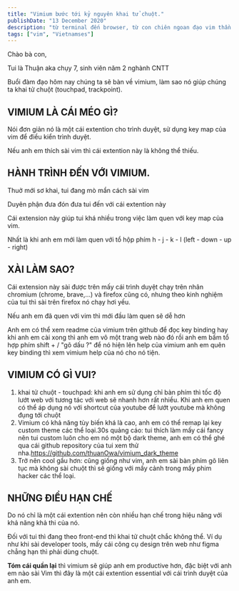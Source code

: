 ```yaml
---
title: "Vimium bước tới kỷ nguyên khai tử chuột."
publishDate: "13 December 2020"
description: "từ terminal đến browser, từ con chiên ngoan đạo vim thần thánh"
tags: ["vim", "Vietnamses"]
---
```


Chào bà con,

Tui là Thuận aka chụy 7, sinh viên năm 2 nghành CNTT

Buổi đàm đạo hôm nay chúng ta sẽ bàn về vimium, làm sao nó giúp chúng ta khai tử
chuột (touchpad, trackpoint).

## VIMIUM LÀ CÁI MÉO GÌ?

Nói đơn giản nó là một cái extention cho trình duyệt, sử dụng key map của vim để
điều kiển trình duyệt.

Nếu anh em thích sài vim thì cái extention này là không thể thiếu.

## HÀNH TRÌNH ĐẾN VỚI VIMIUM.

Thuở mới sơ khai, tui đang mò mẩn cách sài vim

Duyên phận đưa đón đưa tui đến với cái extention này

Cái extension này giúp tui khá nhiều trong việc làm quen với key map của vim.

Nhất là khi anh em mới làm quen với tổ hộp phím h - j - k - l (left - down -
up - right)

## XÀI LÀM SAO?

Cái extension này sài được trên mấy cái trình duyệt chạy trên nhân chromium
(chrome, brave,...) và firefox cũng có, nhưng theo kinh nghiệm của tui thì sài
trên firefox nó chạy hơi yếu.

Nếu anh em đã quen với vim thì mới đầu làm quen sẽ dễ hơn

Anh em có thể xem readme của vimium trên github để đọc key binding hay khi anh
em cài xong thì anh em vô một trang web nào đó rồi anh em bấm tổ hợp phím
shift + / "gõ dấu ?" để nó hiện lên help của vimium anh em quên key binding thì
xem vimium help của nó cho nó tiện.

## VIMIUM CÓ GÌ VUI?

1. khai tử chuột - touchpad: khi anh em sử dụng chỉ bàn phím thì tốc độ lướt web
   với tương tác với web sẽ nhanh hơn rất nhiều. Khi anh em quen có thể áp dụng
   nó với shortcut của youtube để lướt youtube mà không đụng tới chuột
2. Vimium có khả năng tùy biến khá là cao, anh em có thể remap lại key custom
   theme các thể loại.30s quảng cáo: tui thích làm mấy cái fancy nên tui custom
   luôn cho em nó một bộ dark theme, anh em có thể ghé qua cái github repository
   của tui xem thử nha.https://github.com/thuanOwa/vimium_dark_theme
3. Trở nên cool gầu hơn: cũng giống như vim, anh em sài bàn phím gõ liên tục mà
   không sài chuột thì sẽ giống với mấy cảnh trong mấy phim hacker các thể loại.

## NHỮNG ĐIỀU HẠN CHẾ

Do nó chỉ là một cái extention nên còn nhiều hạn chế trong hiệu năng với khả
năng khả thi của nó.

Đối với tui thì đang theo front-end thì khai tử chuột chắc không thể. Ví dụ như
khi sài developer tools, mấy cái công cụ design trên web như figma chẳng hạn thì
phải dùng chuột.

**Tóm cái quần lại** thì vimium sẽ giúp anh em productive hơn, đặc biệt với anh
em nào sài Vim thì đây là một cái extention essential với cái trình duyệt của
anh em.
